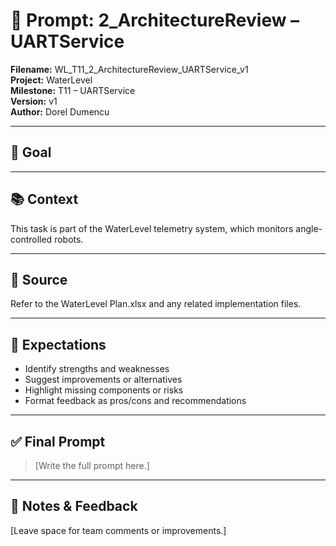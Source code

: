 # 📌 Prompt: 2_ArchitectureReview – UARTService

**Filename:** WL_T11_2_ArchitectureReview_UARTService_v1  
**Project:** WaterLevel  
**Milestone:** T11 – UARTService  
**Version:** v1  
**Author:** Dorel Dumencu

---

## 🎯 Goal



---

## 📚 Context

This task is part of the WaterLevel telemetry system, which monitors angle-controlled robots.

---

## 📂 Source

Refer to the WaterLevel Plan.xlsx and any related implementation files.

---

## 📐 Expectations
- Identify strengths and weaknesses  
- Suggest improvements or alternatives  
- Highlight missing components or risks  
- Format feedback as pros/cons and recommendations
---

## ✅ Final Prompt

> [Write the full prompt here.]

---

## 🧠 Notes & Feedback

[Leave space for team comments or improvements.]
